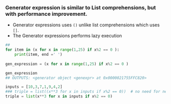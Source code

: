 ### Generator expression is similar to List comprehensions, but with performance improvement.
 - Generator expressions uses `()` unlike list comprehensions which uses `[]`.
 - The Generator expressions performs lazy execution

```py
## 
for item in (x for x in range(1,25) if x%2 == 0 ):
    print(item, end =' ')
    
gen_expression = (x for x in range(1,25) if x%2 == 0 )

gen_expression
## OUTPUTS: <generator object <genexpr> at 0x0000021755FFC820>

inputs = [10,3,7,1,9,4,2]
### triple = list((x**3 for x in inputs if x%2 == 0))  # no need for nested generator expression when passing to list
triple = list(x**3 for x in inputs if x%2 == 0)    
```
